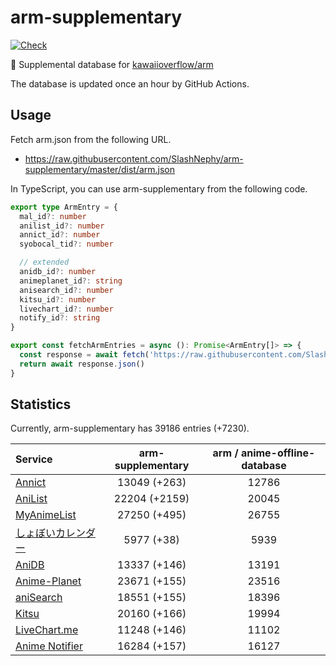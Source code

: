 # arm-supplementary

[![Check](https://github.com/SlashNephy/arm-supplementary/actions/workflows/check-node.yml/badge.svg)](https://github.com/SlashNephy/arm-supplementary/actions/workflows/check-node.yml)

💊 Supplemental database for [kawaiioverflow/arm](https://github.com/kawaiioverflow/arm)

The database is updated once an hour by GitHub Actions.

## Usage

Fetch arm.json from the following URL.

- https://raw.githubusercontent.com/SlashNephy/arm-supplementary/master/dist/arm.json

In TypeScript, you can use arm-supplementary from the following code.

```TypeScript
export type ArmEntry = {
  mal_id?: number
  anilist_id?: number
  annict_id?: number
  syobocal_tid?: number

  // extended
  anidb_id?: number
  animeplanet_id?: string
  anisearch_id?: number
  kitsu_id?: number
  livechart_id?: number
  notify_id?: string
}

export const fetchArmEntries = async (): Promise<ArmEntry[]> => {
  const response = await fetch('https://raw.githubusercontent.com/SlashNephy/arm-supplementary/master/dist/arm.json')
  return await response.json()
}
```

## Statistics

Currently, arm-supplementary has 39186 entries (+7230).

| Service                                     | arm-supplementary | arm / anime-offline-database |
| :------------------------------------------ | :---------------: | :--------------------------: |
| [Annict](https://annict.com)                |   13049 (+263)    |            12786             |
| [AniList](https://anilist.co)               |   22204 (+2159)   |            20045             |
| [MyAnimeList](https://myanimelist.net)      |   27250 (+495)    |            26755             |
| [しょぼいカレンダー](https://cal.syoboi.jp) |    5977 (+38)     |             5939             |
| [AniDB](https://anidb.net)                  |   13337 (+146)    |            13191             |
| [Anime-Planet](https://anime-planet.com)    |   23671 (+155)    |            23516             |
| [aniSearch](https://anisearch.com)          |   18551 (+155)    |            18396             |
| [Kitsu](https://kitsu.io)                   |   20160 (+166)    |            19994             |
| [LiveChart.me](https://livechart.me)        |   11248 (+146)    |            11102             |
| [Anime Notifier](https://notify.moe)        |   16284 (+157)    |            16127             |
